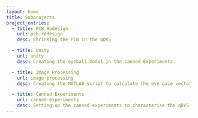 ```yaml
---
layout: home
title: Subprojects
project_entries:
  - title: PCB Redesign
    url: pcb-redesign
    desc: Shrinking the PCB in the qDVS

  - title: Unity
    url: unity
    desc: Creating the eyeball model in the canned Experiments

  - title: Image Processing
    url: image-processing
    desc: Creating the MATLAB script to calculate the eye gaze vector

  - title: Canned Experiments
    url: canned-experiments
    desc: Setting up the canned experiments to characterise the qDVS
---
```


